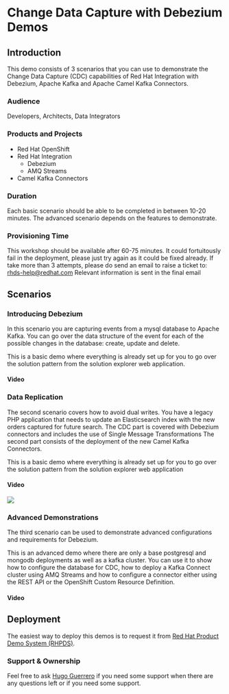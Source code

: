 # Change Data Capture with Debezium Demos

## Introduction

This demo consists of 3 scenarios that you can use to demonstrate the Change Data Capture (CDC) capabilities of Red Hat Integration with Debezium, Apache Kafka and Apache Camel Kafka Connectors.

### Audience

Developers, Architects, Data Integrators

### Products and Projects

- Red Hat OpenShift
- Red Hat Integration
  - Debezium
  - AMQ Streams
- Camel Kafka Connectors

### Duration

Each basic scenario should be able to be completed in between 10-20 minutes. The advanced scenario depends on the features to demonstrate.

### Provisioning Time

This workshop should be available after 60-75 minutes. It could fortuitously fail in the deployment, please just try again as it could be fixed already. If take more than 3 attempts, please do send an email to raise a ticket to: rhds-help@redhat.com
Relevant information is sent in the final email

## Scenarios

### Introducing Debezium

In this scenario you are capturing events from a mysql database to Apache Kafka. You can go over the data structure of the event for each of the possible changes in the database: create, update and delete. 

This is a basic demo where everything is already set up for you to go over the solution pattern from the solution explorer web application.

#### Video

### Data Replication

The second scenario covers how to avoid dual writes. You have a legacy PHP application that needs to update an Elasticsearch index with the new orders captured for future search. The CDC part is covered with Debezium connectors and includes the use of Single Message Transformations The second part consists of the deployment of the new Camel Kafka Connectors.

This is a basic demo where everything is already set up for you to go over the solution pattern from the solution explorer web application

#### Video

[![](https://i.ytimg.com/vi/LVizd46AD_Q/hqdefault.jpg?sqp=-oaymwEZCPYBEIoBSFXyq4qpAwsIARUAAIhCGAFwAQ==&rs=AOn4CLCLbGoabBwtHlxtWbdL9slZ0I-Oug)](https://www.youtube.com/watch?v=LVizd46AD_Q)

### Advanced Demonstrations
The third scenario can be used to demonstrate advanced configurations and requirements for Debezium. 

This is an advanced demo where there are only a base postgresql and mongodb deployments as well as a kafka cluster. You can use it to show how to configure the database for CDC, how to deploy a Kafka Connect cluster using AMQ Streams and how to configure a connector either using the REST API or the OpenShift Custom Resource Definition.

#### Video

## Deployment

The easiest way to deploy this demos is to request it from [Red Hat Product Demo System (RHPDS)](https://rhpds.redhat.com).

### Support & Ownership
Feel free to ask [Hugo Guerrero](https://github.com/hguerrero) if you need some support when there are any questions left or if you need some support.
